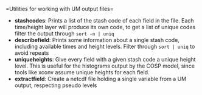 =Utilities for working with UM output files=

* **stashcodes**: Prints a list of the stash code of each field in the file.
  Each time/height layer will produce its own code, to get a list of unique
  codes filter the output through `sort -n | uniq`
* **describefield**: Prints some information about a single stash code,
  including available times and height levels. Filter through `sort | uniq` to
  avoid repeats
* **uniqueheights**: Give every field with a given stash code a unique height
  level. This is useful for the histograms output by the COSP model, since
  tools like xconv assume unique heights for each field.
* **extractfield**: Create a netcdf file holding a single variable from a UM
  output, respecting pseudo levels

